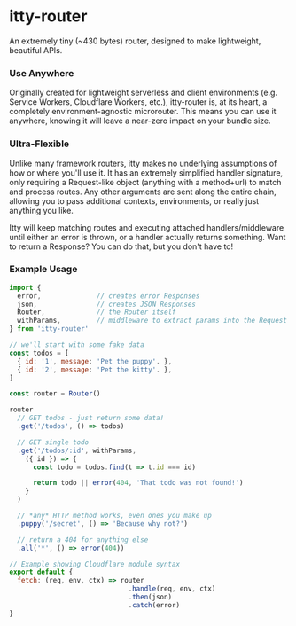 # <span class="accent">itty</span>-router
<div class="byline">
  An extremely tiny (~430 bytes) router, designed to make lightweight, beautiful APIs.
</div>

### Use Anywhere
Originally created for lightweight serverless and client environments (e.g. Service Workers, Cloudflare Workers, etc.), itty-router is, at its heart, a completely environment-agnostic microrouter.  This means you can use it anywhere, knowing it will leave a near-zero impact on your bundle size.

### Ultra-Flexible
Unlike many framework routers, itty makes no underlying assumptions of how or where you'll use it. It has an extremely simplified handler signature, only requiring a Request-like object (anything with a method+url) to match and process routes.  Any other arguments are sent along the entire chain, allowing you to pass additional contexts, environments, or really just anything you like.

Itty will keep matching routes and executing attached handlers/middleware until either an error is thrown, or a handler actually returns something. Want to return a Response?  You can do that, but you don't have to!

### Example Usage

```js
import { 
  error,              // creates error Responses
  json,               // creates JSON Responses
  Router,             // the Router itself
  withParams,         // middleware to extract params into the Request itself
} from 'itty-router'

// we'll start with some fake data
const todos = [
  { id: '1', message: 'Pet the puppy'. },
  { id: '2', message: 'Pet the kitty'. },
]

const router = Router()

router
  // GET todos - just return some data!
  .get('/todos', () => todos)

  // GET single todo
  .get('/todos/:id', withParams, 
    ({ id }) => {
      const todo = todos.find(t => t.id === id)

      return todo || error(404, 'That todo was not found!')
    }
  )

  // *any* HTTP method works, even ones you make up
  .puppy('/secret', () => 'Because why not?')

  // return a 404 for anything else
  .all('*', () => error(404))

// Example showing Cloudflare module syntax
export default {
  fetch: (req, env, ctx) => router
                              .handle(req, env, ctx)
                              .then(json)
                              .catch(error)
}
```
